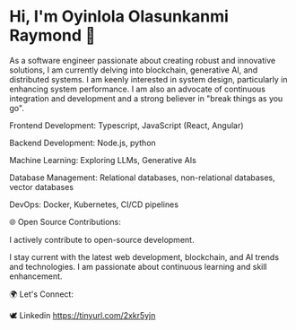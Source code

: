 # Hi, I'm Oyinlola Olasunkanmi Raymond 👋

As a software engineer passionate about creating robust and innovative solutions, I am currently delving into blockchain, generative AI, and distributed systems. I am keenly interested in system design, particularly in enhancing system performance. I am also an advocate of continuous integration and development and a strong believer in "break things as you go".


Frontend Development: Typescript, JavaScript (React, Angular)

Backend Development: Node.js, python

Machine Learning: Exploring LLMs, Generative AIs

Database Management: Relational databases, non-relational databases, vector databases

DevOps: Docker, Kubernetes, CI/CD pipelines

🌐 Open Source Contributions:

I actively contribute to open-source development.

I stay current with the latest web development, blockchain, and AI trends and technologies.
I am passionate about continuous learning and skill enhancement.


🌍 Let's Connect:

🕊️ Linkedin https://tinyurl.com/2xkr5yjn

<!---
olasunkanmi-SE/olasunkanmi-SE is a ✨ special ✨ repository because its `README.md` (this file) appears on your GitHub profile.
You can click the Preview link to take a look at your changes.
--->
